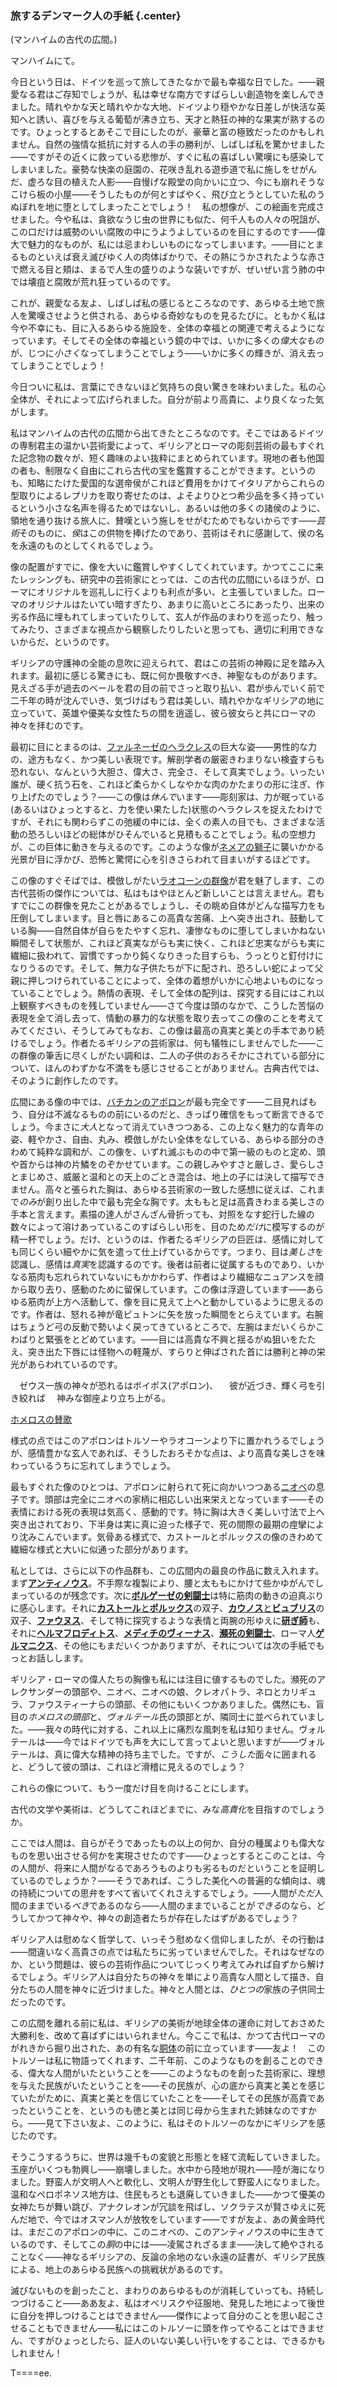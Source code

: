 ### 旅するデンマーク人の手紙 {.center}

<p class="center">(マンハイムの古代の広間。)</p>

<p class="right">マンハイムにて。</p>

今日という日は、ドイツを巡って旅してきたなかで最も幸福な日でした。――親愛なる君はご存知でしょうが、私は幸せな南方ですばらしい創造物を楽しんできました。晴れやかな天と晴れやかな大地、ドイツより穏やかな日差しが快活な英知へと誘い、喜びを与える葡萄が沸き立ち、天才と熱狂の神的な果実が熟するのです。ひょっとするとあそこで目にしたのが、豪華と富の極致だったのかもしれません。自然の強情な抵抗に対する人の手の勝利が、しばしば私を驚かせました――ですがその近くに救っている悲惨が、すぐに私の喜ばしい驚嘆にも感染してしまいました。豪勢な快楽の庭園の、花咲き乱れる遊歩道で私に施しをせがんだ、虚ろな目の植えた人影――自慢げな殿堂の向かいに立つ、今にも崩れそうなこけら板の小屋――そうしたものが何とすばやく、飛び立とうとしていた私のうぬぼれを地に堕としてしまったことでしょう！　私の想像が、この絵画を完成させました。今や私は、貪欲なうじ虫の世界にも似た、何千人もの人々の呪詛が、この口だけは威勢のいい腐敗の中にうようよしているのを目にするのです――偉大で魅力的なものが、私には忌まわしいものになってしまいます。――目にとまるものといえば衰え滅びゆく人の肉体ばかりで、その熱にうかされたような赤さで燃える目と頬は、まるで人生の盛りのような装いですが、ぜいぜい言う肺の中では壊疽と腐敗が荒れ狂っているのです。

これが、親愛なる友よ、しばしば私の感じるところなのです、あらゆる土地で旅人を驚嘆させようと供される、あらゆる奇妙なものを見るたびに。ともかく私は今や不幸にも、目に入るあらゆる施設を、全体の幸福との関連で考えるようになっています。そしてその全体の幸福という鏡の中では、いかに多くの*偉大なもの*が、じつに*小さく*なってしまうことでしょう――いかに多くの輝きが、消え去ってしまうことでしょう！

今日ついに私は、言葉にできないほど気持ちの良い驚きを味わいました。私の心全体が、それによって広げられました。自分が前より高貴に、より良くなった気がします。

私はマンハイムの古代の広間から出てきたところなのです。そこではあるドイツの専制君主の温かい芸術愛によって、ギリシアとローマの彫刻芸術の最もすぐれた記念物の数々が、短く趣味のよい抜粋にまとめられています。現地の者も他国の者も、制限なく自由にこれら古代の宝を鑑賞することができます。というのも、知略にたけた愛国的な選帝侯がこれほど費用をかけてイタリアからこれらの型取りによるレプリカを取り寄せたのは、よそよりひとつ希少品を多く持っているという小さな名声を得るためではないし、あるいは他の多くの諸侯のように、領地を通り抜ける旅人に、賛嘆という施しをせがむためでもないからです――*芸術*そのものに、*侯*はこの供物を捧げたのであり、芸術はそれに感謝して、侯の名を永遠のものとしてくれるでしょう。

像の配置がすでに、像を大いに鑑賞しやすくしてくれています。かつてここに来たレッシングも、研究中の芸術家にとっては、この古代の広間にいるほうが、ローマにオリジナルを巡礼しに行くよりも利点が多い、と主張していました。ローマのオリジナルはたいてい暗すぎたり、あまりに高いところにあったり、出来の劣る作品に埋もれてしまっていたりして、玄人が作品のまわりを巡ったり、触ってみたり、さまざまな視点から観察したりしたいと思っても、適切に利用できないからだ、というのです。

ギリシアの守護神の全能の息吹に迎えられて、君はこの芸術の神殿に足を踏み入れます。最初に感じる驚きにも、既に何か畏敬すべき、神聖なものがあります。見えざる手が過去のベールを君の目の前でさっと取り払い、君が歩んでいく前で二千年の時が沈んでいき、気づけばもう君は美しい、晴れやかなギリシアの地に立っていて、英雄や優美な女性たちの間を逍遥し、彼ら彼女らと共にローマの神々を拝むのです。

最初に目にとまるのは、[ファルネーゼのヘラクレス](#hercules)の巨大な姿――男性的な力の、途方もなく、かつ美しい表現です。解剖学者の厳密きわまりない検査すらも恐れない、なんという大胆さ、偉大さ、完全さ、そして真実でしょう。いったい誰が、硬く抗う石を、これほど柔らかくしなやかな肉のかたまりの形に注ぎ、作り上げたのでしょう？――この像は*休んで*います――彫刻家は、力が眠っている(あるいはひょっとすると、力を使い果たした)状態のヘラクレスを捉えたわけですが、それにも関わらずこの弛緩の中には、全くの素人の目でも、さまざまな活動の恐ろしいほどの総体がひそんでいると見積もることでしょう。私の空想力が、この巨体に動きを与えるのです。このような像が[ネメアの獅子](#nemea_lion)に襲いかかる光景が目に浮かび、恐怖と驚愕に心を引きさらわれて目まいがするほどです。

この像のすぐそばでは、模倣しがたい[ラオコーンの群像](#raokoon)が君を魅了します、この古代芸術の傑作については、私はもはやほとんど新しいことは言えません。君もすでにこの群像を見たことがあるでしょうし、その眺め自体がどんな描写力をも圧倒してしまいます。目と唇にあるこの高貴な苦痛、上へ突き出され、鼓動している胸――自然自体が自らをたやすく忘れ、凄惨なものに堕してしまいかねない瞬間そして状態が、これほど真実ながらも実に快く、これほど忠実ながらも実に繊細に扱われて、習慣ですっかり鈍くなりきった目すらも、うっとりと釘付けになりうるのです。そして、無力な子供たちが下に配され、恐ろしい蛇によって父親に押しつけられていることによって、全体の着想がいかに心地よいものになっていることでしょう。熱情の表現、そして全体の配列は、探究する目にはこれ以上観察すべきものを残していません――さて今度は頭のなかで、こうした苦悩の表現を全て消し去って、情動の暴力的な状態を取り去ってこの像のことを考えてみてください、そうしてみてもなお、この像は最高の真実と美との手本であり続けるでしょう。作者たるギリシアの芸術家は、何も犠牲にしませんでした――この群像の筆舌に尽くしがたい調和は、二人の子供のおろそかにされている部分について、ほんのわずかな不満をも感じさせることがありません。古典古代では、そのように創作したのです。

広間にある像の中では、[バチカンのアポロン](#apolo)が最も完全です――二目見ればもう、自分は不滅なるものの前にいるのだと、きっぱり確信をもって断言できるでしょう。今まさに*大人*となって消えていきつつある、この上なく魅力的な青年の姿、軽やかさ、自由、丸み、模倣しがたい全体をなしている、あらゆる部分のきわめて純粋な調和が、この像を、いずれ滅ぶものの中で第一級のものと定め、頭や首からは神の片鱗をのぞかせています。この親しみやすさと厳しさ、愛らしさとまじめさ、威厳と温和との天上のごとき混合は、地上の子には決して描写できません。高々と張られた胸は、あらゆる芸術家の一致した感想に従えば、これまで*のみ*が創り出した中で最も完全な胸です。太ももと足は高貴きわまる美しさの手本と言えます。素描の達人がさんざん骨折っても、対照をなす蛇行した線の数々によって溶けあっているこのすばらしい形を、目のため*だけ*に模写するのが精一杯でしょう。だけ、というのは、作者たるギリシアの巨匠は、感情に対しても同じくらい細やかに気を遣って仕上げているからです。つまり、目は*美しさ*を認識し、感情は*真実*を認識するのです。後者は前者に従属するものであり、いかなる筋肉も忘れられていないにもかかわらず、作者はより繊細なニュアンスを顔から取り去り、感動のために留保しています。この像は浮遊しています――あらゆる筋肉が上方へ活動して、像を目に見えて上へと動かしているように思えるのです。作者は、怒れる神が竜ピュトンに矢を放った瞬間をとらえています。右腕はちょうど弓の反動で勢いよく戻ってきているところで、左腕はまだいくらかこわばりと緊張をとどめています。――目には高貴な不興と揺るがぬ狙いをたたえ、突き出た下唇には怪物への軽蔑が、すらりと伸ばされた首には勝利と神の栄光があらわれているのです。

　ゼウス一族の神々が恐れるはボイポス(アポロン)、
　彼が近づき、輝く弓を引き絞れば
　神みな御座より立ち上がる。
　<p class="right"><a href="#homer">ホメロスの賛歌</a></p>

様式の点ではこのアポロンはトルソーやラオコーンより下に置かれうるでしょうが、感情豊かな玄人であれば、そうしたおろそかな点は、より高貴な美しさを味わっているうちに忘れてしまうでしょう。

最もすぐれた像のひとつは、アポロンに射られて死に向かいつつある[ニオベ](#niobe)の息子です。頭部は完全にニオベの家柄に相応しい出来栄えとなっています――その表情における死の表現は気高く、感動的です。特に胸は大きく美しい寸法で上へ突き出されており、下半身は実に真に迫った様子で、死の間際の最期の痙攣により沈みこんでいます。気骨ある様式で、カストールとポルックスの像のきわめて繊細な様式と大いに似通った部分があります。

私としては、さらに以下の作品群も、この広間内の最良の作品に数え入れます。まず[**アンティノウス**](#antinous)。不手際な複製により、腰と太ももにかけて些かゆがんでしまっているのが残念です。次に[**ボルゲーゼの剣闘士**](#borghese)は特に筋肉の動きの迫真ぶりに感心します。それに[**カストール**と**ポルックス**](#kastor_pollux)の双子、[**カウノス**と**ビュブリス**](#kaunus_biblis)の双子、[**ファウヌス**](#faunus)、そして特に探究するような表情と両腕の形ゆえに[**研ぎ師**](#schleifer)も、それに[**ヘルマフロディトス**](#hermaphrodit)、[**メディチのヴィーナス**](#medici_venus)、[**瀕死の剣闘士**](#fechter)、ローマ人[**ゲルマニクス**](#germanicus)、その他にもまだいくつかありますが、それについては次の手紙でもっとお話しします。

ギリシア・ローマの偉人たちの胸像も私には注目に値するものでした。瀕死のアレクサンダーの頭部や、ニオベ、ニオベの娘、クレオパトラ、ネロとカリギュラ、ファウスティーナらの頭部、その他にもいくつかありました。偶然にも、盲目の*ホメロスの頭部*と、*ヴォルテール*氏の頭部とが、隣同士に並べられていました。――我々の時代に対する、これ以上に痛烈な風刺を私は知りません。ヴォルテールは――今ではドイツでも声を大にして言ってよいと思いますが――ヴォルテールは、真に偉大な精神の持ち主でした。ですが、*こうした*面々に囲まれると、どうして彼の頭は、これほど滑稽に見えるのでしょう？

これらの像について、もう一度だけ目を向けることにします。

古代の文学や美術は、どうしてこれほどまでに、みな*高貴化*を目指すのでしょうか。

ここでは人間は、自らがそうであったもの以上の何か、自分の種属よりも偉大なものを思い出させる何かを実現させたのです――ひょっとするとこのことは、今の人間が、将来に人間がなるであろうものよりも劣るものだということを証明しているのでしょうか？――そうであれば、こうした美化への普遍的な傾向は、魂の持続についての思弁をすべて省いてくれさえするでしょう。――人間が*ただ*人間のままでいる*べき*であるのなら――人間のままでいることが*できる*のなら、どうしてかつて神々や、神々の創造者たちが存在したはずがあるでしょう？

ギリシア人は慰めなく哲学して、いっそう慰めなく信仰しましたが、その行動は――間違いなく高貴さの点では私たちに劣っていませんでした。それはなぜなのか、という問題は、彼らの芸術作品についてじっくり考えてみれば自ずから解けるでしょう。ギリシア人は自分たちの神々を単により高貴な人間として描き、自分たちの人間を神々に近づけました。神々と人間とは、*ひとつの*家族の子供同士だったのです。

この広間を離れる前に私は、ギリシアの美術が地球全体の運命に対しておさめた大勝利を、改めて喜ばずにはいられません。今ここで私は、かつて古代ローマのがれきから掘り出された、あの有名な[胴体](#torso)の前に立っています――友よ！　このトルソーは私に物語ってくれます、二千年前、このようなものを創ることのできる、偉大な人間がいたということを――このようなものを創った芸術家に、理想を与えた民族がいたということを――その民族が、心の底から真実と美とを感じていたがために、真実と美とを信じていたことを――そしてその民族が高貴であったということを、というのも徳と美とは同じ母から生まれた姉妹なのですから。――見て下さい友よ、このように、私はそのトルソーのなかにギリシアを感じたのです。

そうこうするうちに、世界は幾千もの変貌と形態とを経て流転していきました。玉座がいくつも勃興し――崩壊しました。水中から陸地が現れ――陸が海になりました。野蛮人が文明人へと軟化し、文明人が野生化して野蛮人になりました。温和なペロポネソス地方は、住民もろとも退廃していきました――かつて優美の女神たちが舞い跳び、アナクレオンが冗談を飛ばし、ソクラテスが賢さゆえに死んだ地で、今ではオスマン人が放牧をしています――ですが友よ、あの黄金時代は、まだこのアポロンの中に、このニオベの、このアンティノウスの中に生きているのです、そしてこの*胴*の中には――凌駕されざるまま――決して絶やされることなく――神なるギリシアの、反論の余地のない永遠の証書が、ギリシア民族による、地上のあらゆる民族への挑戦状があるのです。

滅びないものを創ったこと、まわりのあらゆるものが消耗していっても、持続しつづけること――ああ友よ、私はオベリスクや征服地、発見した地によって後世に自分を押しつけることはできません――傑作によって自分のことを思い起こさせることもできません――私にはこのトルソーに頭を作ってやることはできません、ですがひょっとしたら、証人のいない美しい行いをすることは、できるかもしれません！

T====ee.
